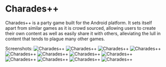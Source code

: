 # Charades++
Charades++ is a party game built for the Android platform. It sets itself apart from similar games as it is crowd sourced, allowing users to create their own content as well as easily share it with others, alleviating the lull in content that tends to plague many other games.

Screenshots:
![Charades++](/Screenshots/Screenshot_1.png?raw=true)
![Charades++](/Screenshots/Screenshot_2.png?raw=true)
![Charades++](/Screenshots/Screenshot_3.png?raw=true)
![Charades++](/Screenshots/Screenshot_4.png?raw=true)
![Charades++](/Screenshots/Screenshot_5.png?raw=true)
![Charades++](/Screenshots/Screenshot_6.png?raw=true)
![Charades++](/Screenshots/Screenshot_7.png?raw=true)
![Charades++](/Screenshots/Screenshot_8.png?raw=true)
![Charades++](/Screenshots/Screenshot_9.png?raw=true)
![Charades++](/Screenshots/Screenshot_10.png?raw=true)
![Charades++](/Screenshots/Screenshot_11.png?raw=true)
![Charades++](/Screenshots/Screenshot_12.png?raw=true)